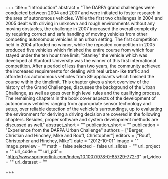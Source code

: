 +++
title = "Introduction"
abstract = "The DARPA grand challenges were conducted between 2004 and 2007 and were initiated to foster research in the area of autonomous vehicles. While the first two challenges in 2004 and 2005 dealt with driving in unknown and rough environments without any moving obstacles, the challenge in 2007 increased the overall complexity by requiring correct and safe handling of moving vehicles from other competing autonomous vehicles in an urban setting. The first competition held in 2004 afforded no winner, while the repeated competition in 2005 produced five vehicles which finished the entire course from which four stayed under the ten hour time limit; "Stanley" the vehicle which was developed at Stanford University was the winner of this first international competition. After a period of less than two years, the community achieved the increased requirements for dealing with real urban-like traffic and afforded six autonomous vehicles from 89 applicants which finished the course within the timelimit. This chapter gives a short overview of the history of the Grand Challenges, discusses the background of the Urban Challenge, as well as goes over high level rules and the qualifying process. The remaining chapters in the book cover aspects of the development of autonomous vehicles ranging from appropriate sensor technology and setup, over reliable detection of the vehicle's surroundings, up to evaluating the environment for deriving a driving decision are covered in the following chapters. Besides, proper software and system development methods are discussed as well."
abstract_short = ""
publication_short = ""
publication = "Experience from the DARPA Urban Challenge"
authors = ["Berger, Christian and Hinchey, Mike and Rouff, Christopher"]
editors = ["Rouff, Christopher and Hinchey, Mike"]
date = "2012-10-01"
image = ""
image_preview = ""
math = false
selected = false
url_slides = ""
url_project = ""
url_code = ""
url_pdf = "http://www.springerlink.com/index/10.1007/978-0-85729-772-3"
url_video = ""
url_dataset = ""

+++
